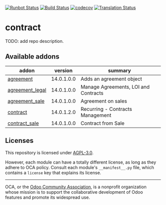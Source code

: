 [![Runbot Status](https://runbot.odoo-community.org/runbot/badge/flat/110/14.0.svg)](https://runbot.odoo-community.org/runbot/repo/github-com-oca-contract-110)
[![Build Status](https://travis-ci.com/OCA/contract.svg?branch=14.0)](https://travis-ci.com/OCA/contract)
[![codecov](https://codecov.io/gh/OCA/contract/branch/14.0/graph/badge.svg)](https://codecov.io/gh/OCA/contract)
[![Translation Status](https://translation.odoo-community.org/widgets/contract-14-0/-/svg-badge.svg)](https://translation.odoo-community.org/engage/contract-14-0/?utm_source=widget)

<!-- /!\ do not modify above this line -->

# contract

TODO: add repo description.

<!-- /!\ do not modify below this line -->

<!-- prettier-ignore-start -->

[//]: # (addons)

Available addons
----------------
addon | version | summary
--- | --- | ---
[agreement](agreement/) | 14.0.1.0.0 | Adds an agreement object
[agreement_legal](agreement_legal/) | 14.0.1.0.0 | Manage Agreements, LOI and Contracts
[agreement_sale](agreement_sale/) | 14.0.1.0.0 | Agreement on sales
[contract](contract/) | 14.0.1.2.0 | Recurring - Contracts Management
[contract_sale](contract_sale/) | 14.0.1.0.0 | Contract from Sale

[//]: # (end addons)

<!-- prettier-ignore-end -->

## Licenses

This repository is licensed under [AGPL-3.0](LICENSE).

However, each module can have a totally different license, as long as they adhere to OCA
policy. Consult each module's `__manifest__.py` file, which contains a `license` key
that explains its license.

----

OCA, or the [Odoo Community Association](http://odoo-community.org/), is a nonprofit
organization whose mission is to support the collaborative development of Odoo features
and promote its widespread use.
